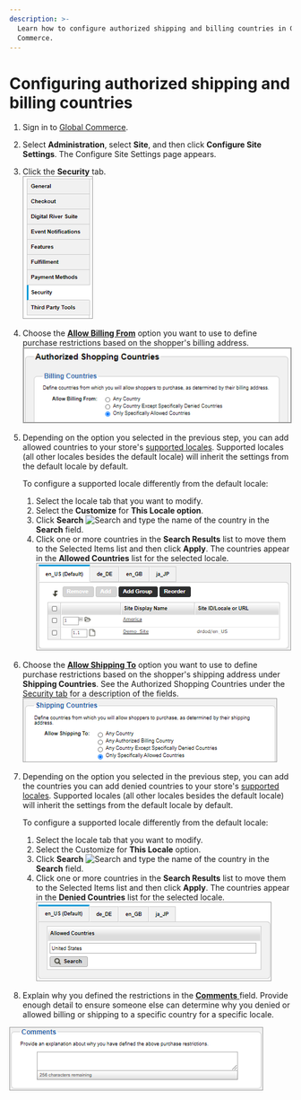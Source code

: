 ```yaml
---
description: >-
  Learn how to configure authorized shipping and billing countries in Global
  Commerce.
---
```


# Configuring authorized shipping and billing countries

1. Sign in to [Global Commerce](https://gc.digitalriver.com/gc/ent/login.do).
2. Select **Administration**, select **Site**, and then click **Configure Site Settings**. The Configure Site Settings page appears.
3. Click the **Security** tab.\
   &#x20;![](../.gitbook/assets/Security-tab.png)&#x20;
4. Choose the [**Allow Billing From**](authorized-shipping-and-billing-countries.md#billing-countries) option you want to use to define purchase restrictions based on the shopper's billing address.\
   ![](../.gitbook/assets/Allow-Billing-From.png)&#x20;
5.  Depending on the option you selected in the previous step, you can add allowed countries to your store's [supported locales](authorized-shipping-and-billing-countries.md#locales). Supported locales (all other locales besides the default locale) will inherit the settings from the default locale by default.

    To configure a supported locale differently from the default locale:

    1. Select the locale tab that you want to modify.
    2. Select the **Customize** for **This Locale option**.
    3. Click **Search** ![Search](https://help.digitalriver.com/help/Resources/Images/Shared/search.png) and type the name of the country in the **Search** field.
    4. Click one or more countries in the **Search Results** list to move them to the Selected Items list and then click **Apply**. The countries appear in the **Allowed Countries** list for the selected locale.\
       ![](../.gitbook/assets/Billing-Countries-Locales.png)&#x20;
6. Choose the [**Allow Shipping To**](authorized-shipping-and-billing-countries.md#shipping-countries) option you want to use to define purchase restrictions based on the shopper's shipping address under **Shipping Countries**. See the Authorized Shopping Countries under the [Security tab](configuring-authorized-shipping-and-billing-countries.md#security-tab) for a description of the fields.\
   ![](../.gitbook/assets/Shipping-Countries.png)&#x20;
7.  Depending on the option you selected in the previous step, you can add the countries you can add denied countries to your store's [supported locales](authorized-shipping-and-billing-countries.md#locales). Supported locales (all other locales besides the default locale) will inherit the settings from the default locale by default.

    To configure a supported locale differently from the default locale:

    1. Select the locale tab that you want to modify.
    2. Select the Customize for **This Locale** option.
    3. Click **Search** ![Search](https://help.digitalriver.com/help/Resources/Images/Shared/search.png) and type the name of the country in the **Search** field.
    4. Click one or more countries in the **Search Results** list to move them to the Selected Items list and then click **Apply**. The countries appear in the **Denied Countries** list for the selected locale.\
       ![](../.gitbook/assets/Shipping-Countries-locales.png)&#x20;
8. Explain why you defined the restrictions in the [**Comments** ](authorized-shipping-and-billing-countries.md#comments)field. Provide enough detail to ensure someone else can determine why you denied or allowed billing or shipping to a specific country for a specific locale.

![](../.gitbook/assets/Comments.png)
